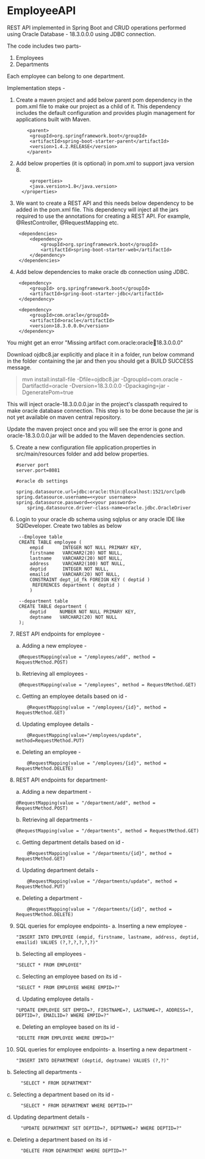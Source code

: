 # EmployeeAPI
REST API implemented in Spring Boot and CRUD operations performed using Oracle Database - 18.3.0.0.0 using JDBC connection.

The code includes two parts-
1. Employees
2. Departments

Each employee can belong to one department.

Implementation steps -

1. Create a maven project and add below parent pom dependency in the pom.xml file to make our project as a child of it. This dependency includes the default configuration and provides plugin management for applications built with Maven.

           <parent>
			<groupId>org.springframework.boot</groupId>
			<artifactId>spring-boot-starter-parent</artifactId>
			<version>1.4.2.RELEASE</version>
           </parent>
	   
2. Add below properties (it is optional) in pom.xml to support java version 8.

            <properties>
			<java.version>1.8</java.version>
	     </properties>
	    
3. We want to create a REST API and this needs below dependency to be added in the pom.xml file. This dependency will inject all the jars required to use the annotations for creating a REST API. For example, @RestController, @RequestMapping etc.

		<dependencies>
			<dependency>
				<groupId>org.springframework.boot</groupId>
				<artifactId>spring-boot-starter-web</artifactId>
			</dependency>
		</dependencies>

4. Add below dependencies to make oracle db connection using JDBC.

		<dependency>
			<groupId> org.springframework.boot</groupId>
			<artifactId>spring-boot-starter-jdbc</artifactId>
		</dependency>

		<dependency>
			<groupId>com.oracle</groupId>
			<artifactId>oracle</artifactId>
			<version>18.3.0.0.0</version>
		</dependency>
		
You might get an error "Missing artifact com.oracle:oracle:jar:18.3.0.0.0"

Download ojdbc8.jar explicitly and place it in a folder, run below command in the folder containing the jar and then you should get a BUILD SUCCESS message.
> mvn install:install-file -Dfile=ojdbc8.jar -DgroupId=com.oracle -DartifactId=oracle -Dversion=18.3.0.0.0 -Dpackaging=jar -DgeneratePom=true

This will inject oracle-18.3.0.0.0.jar in the project's classpath required to make oracle database connection. This step is to be done because the jar is not yet available on maven central repository. 

Update the maven project once and you will see the error is gone and oracle-18.3.0.0.0.jar will be added to the Maven dependencies section.

5. Create a new configuration file application.properties in src/main/resources folder and add below properties.

	   #server port
	   server.port=8081

	   #oracle db settings

	   spring.datasource.url=jdbc:oracle:thin:@localhost:1521/orclpdb
	   spring.datasource.username=<<your username>>
	   spring.datasource.password=<<your password>>
           spring.datasource.driver-class-name=oracle.jdbc.OracleDriver
	   
6. Login to your oracle db schema using sqlplus or any oracle IDE like SQlDeveloper. Create two tables as below

		--Employee table
		CREATE TABLE employee (
    		empid       INTEGER NOT NULL PRIMARY KEY,
    		firstname   VARCHAR2(20) NOT NULL,
    		lastname    VARCHAR2(20) NOT NULL,
    		address     VARCHAR2(100) NOT NULL,
    		deptid      INTEGER NOT NULL,
    		emailid     VARCHAR(20) NOT NULL,
    		CONSTRAINT dept_id_fk FOREIGN KEY ( deptid )
       		 REFERENCES department ( deptid )
            )

		--department table
		CREATE TABLE department (
		    deptid     NUMBER NOT NULL PRIMARY KEY,
		    deptname   VARCHAR2(20) NOT NULL
		);
		
7. REST API endpoints for employee -

   a. Adding a new employee - 
    	              
	    @RequestMapping(value = "/employees/add", method = RequestMethod.POST)
   
   b. Retrieving all employees -
   			
	    @RequestMapping(value = "/employees", method = RequestMethod.GET)
   
   c. Getting an employee details based on id -
                      
           @RequestMapping(value = "/employees/{id}", method = RequestMethod.GET)
   
   d. Updating employee details - 
                      
           @RequestMapping(value="/employees/update", method=RequestMethod.PUT)
   
   e. Deleting an employee - 
                      
           @RequestMapping(value = "/employees/{id}", method = RequestMethod.DELETE)
	   
8. REST API endpoints for department-

   a. Adding a new department - 
    	              
	   @RequestMapping(value = "/department/add", method = RequestMethod.POST)
   
   b. Retrieving all departments -
   			
	   @RequestMapping(value = "/departments", method = RequestMethod.GET)
   
   c. Getting department details based on id -
                      
           @RequestMapping(value = "/departments/{id}", method = RequestMethod.GET)
   
   d. Updating department details - 
                      
           @RequestMapping(value = "/departments/update", method = RequestMethod.PUT)
   
   e. Deleting a department - 
                      
           @RequestMapping(value = "/departments/{id}", method = RequestMethod.DELETE)
	   
9. SQL queries for employee endpoints-
   a. Inserting a new employee - 
   			
	   "INSERT INTO EMPLOYEE (empid, firstname, lastname, address, deptid, emailid) VALUES (?,?,?,?,?,?)"
   b. Selecting all employees - 
           
	   "SELECT * FROM EMPLOYEE"
   c. Selecting an employee based on its id - 
           
	   "SELECT * FROM EMPLOYEE WHERE EMPID=?"
   d. Updating employee details - 
           
	   "UPDATE EMPLOYEE SET EMPID=?, FIRSTNAME=?, LASTNAME=?, ADDRESS=?, DEPTID=?, EMAILID=? WHERE EMPID=?"
   e. Deleting an employee based on its id - 
           
	   "DELETE FROM EMPLOYEE WHERE EMPID=?"
	   
 10. SQL queries for employee endpoints-
   a. Inserting a new department - 
   			
	     "INSERT INTO DEPARTMENT (deptid, deptname) VALUES (?,?)"
   b. Selecting all departments - 
           
	     "SELECT * FROM DEPARTMENT"
   c. Selecting a department based on its id - 
           
	     "SELECT * FROM DEPARTMENT WHERE DEPTID=?"
   d. Updating department details - 
           
	     "UPDATE DEPARTMENT SET DEPTID=?, DEPTNAME=? WHERE DEPTID=?"
   e. Deleting a department based on its id - 
           
	     "DELETE FROM DEPARTMENT WHERE DEPTID=?"
		
		
		

